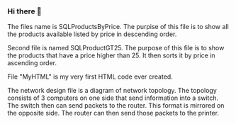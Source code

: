 ### Hi there 👋
The files name is  SQLProductsByPrice.
The purpise of this file is to show  all the products available listed by price in descending order.

Second file is named SQLProductGT25.
The purpose of this file is to show the products that have a price higher than 25. It then sorts it by price in ascending order.

File "MyHTML" is my very first HTML code ever created. 

The network design file is a diagram of network topology. The topology consists of 3 computers on one side that send information into a switch. The switch then can send packets to the router. This format is mirrored on the opposite side. The router can then send those packets to the printer.
